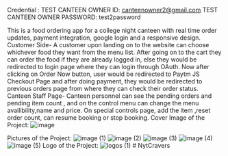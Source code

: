 Credential : 
TEST CANTEEN OWNER ID: canteenowner2@gmail.com
TEST CANTEEN OWNER PASSWORD: test2password


This is a food ordering app for a college night canteen with real time order updates, payment integration, google login and a responsive design. Customer Side- A customer upon landing on to the website can choose whichever food they want from the menu list. After going on to the cart they can order the food if they are already logged in, else they would be redirected to login page where they can login through OAuth. Now after clicking on Order Now button, user would be redirected to Paytm JS Checkout Page and after doing payment, they would be redirected to previous orders page from where they can check their order status. Canteen Staff Page- Canteen personnel can see the pending orders and pending item count , and on the control menu can change the menu availibility,name and price. On special controls page, add the item ,reset order count, can resume booking or stop booking.
Cover Image of the Project:
![image](https://user-images.githubusercontent.com/98221867/212925520-a12f49db-78eb-46a3-897c-c2af6ec0e574.png)

Pictures of the Project:
![image (1)](https://user-images.githubusercontent.com/98221867/212925713-5152fa25-afd1-4956-9c57-691c3c29537d.png)
![image (2)](https://user-images.githubusercontent.com/98221867/212925744-8dd9e901-ec87-4cfc-9c97-e7f05a1754f1.png)
![image (3)](https://user-images.githubusercontent.com/98221867/212925766-f3768536-f49f-4894-a9f7-abfad16a90d1.png)
![image (4)](https://user-images.githubusercontent.com/98221867/212925797-ba0c376d-b186-4671-890a-168dfc1b365c.png)
![image (5)](https://user-images.githubusercontent.com/98221867/212925809-a11a47b9-7791-4f26-b8a2-77dfd1e9f1c3.png)
Logo of the Project: 
![logos (1)](https://user-images.githubusercontent.com/98221867/212925925-4cb60180-35b7-4a14-a1a9-40077c7148ab.png)
#   N y t C r a v e r s  
 